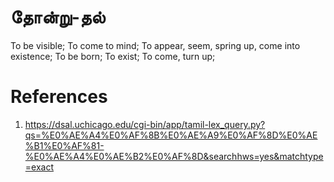 # தோன்று-தல்
To be visible; To come to mind; To appear, seem, spring up, come into existence; To be born; To exist; To come, turn up; 


# References
1. https://dsal.uchicago.edu/cgi-bin/app/tamil-lex_query.py?qs=%E0%AE%A4%E0%AF%8B%E0%AE%A9%E0%AF%8D%E0%AE%B1%E0%AF%81-%E0%AE%A4%E0%AE%B2%E0%AF%8D&searchhws=yes&matchtype=exact